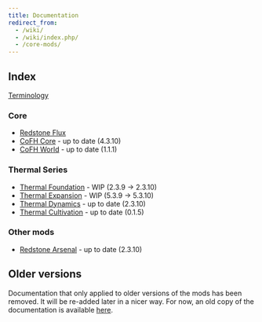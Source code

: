 ```yaml
---
title: Documentation
redirect_from:
  - /wiki/
  - /wiki/index.php/
  - /core-mods/
---
```


Index
-----

[Terminology](/docs/terminology/)

### Core
* [Redstone Flux](/docs/redstone-flux/)
* [CoFH Core](/docs/cofh-core/) - <span class="uk-text-small uk-text-success">up to date (4.3.10)</span>
* [CoFH World](/docs/cofh-world/) - <span class="uk-text-small uk-text-success">up to date (1.1.1)</span>

### Thermal Series
* [Thermal Foundation](/docs/thermal-foundation/) - <span class="uk-text-small uk-text-warning">WIP (2.3.9 → 2.3.10)</span>
* [Thermal Expansion](/docs/thermal-expansion/) - <span class="uk-text-small uk-text-warning">WIP (5.3.9 → 5.3.10)</span>
* [Thermal Dynamics](/docs/thermal-dynamics/) - <span class="uk-text-small uk-text-success">up to date (2.3.10)</span>
* [Thermal Cultivation](/docs/thermal-cultivation/) - <span class="uk-text-small uk-text-success">up to date (0.1.5)</span>

### Other mods
* [Redstone Arsenal](/docs/redstone-arsenal/) - <span class="uk-text-small uk-text-success">up to date (2.3.10)</span>


Older versions
--------------

Documentation that only applied to older versions of the mods has been removed.
It will be re-added later in a nicer way. For now, an old copy of the
documentation is available [here](https://oldcofh.github.io/docs/).
